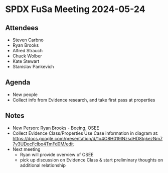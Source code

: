 # SPDX FuSa Meeting 2024-05-24

## Attendees
* Steven Carbno
* Ryan Brooks
* Alfred Strauch
* Chuck Wolber
* Kate Stewart
* Stanislav Pankevich 

## Agenda
- New people
- Collect info from Evidence research, and take first pass at properties

## Notes
- New Person:  Ryan Brooks - Boeing, OSEE
- Collect Evidence Class/Properties Use Case information in diagram at:
    https://docs.google.com/presentation/d/1o4O8H019INzsdHD8IqkezNm77v3UDocFclbo4TmFd0M/edit    
- Next meeting
    - Ryan will provide overview of OSEE
    - pick up discussion on Evidence Class & start preliminary thoughts on additional relationship
